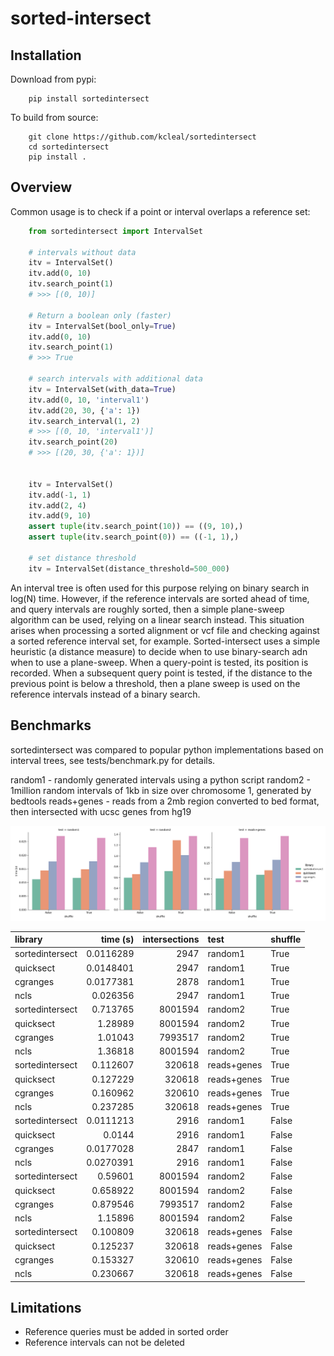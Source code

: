 
sorted-intersect
================


Installation
------------
Download from pypi:

```
    pip install sortedintersect
```
    

To build from source:

```
    git clone https://github.com/kcleal/sortedintersect
    cd sortedintersect
    pip install .
```

Overview
--------

Common usage is to check if a point or interval overlaps a reference set:

```python
    from sortedintersect import IntervalSet
    
    # intervals without data
    itv = IntervalSet()
    itv.add(0, 10)
    itv.search_point(1)
    # >>> [(0, 10)]
    
    # Return a boolean only (faster)
    itv = IntervalSet(bool_only=True)
    itv.add(0, 10)
    itv.search_point(1)
    # >>> True
    
    # search intervals with additional data
    itv = IntervalSet(with_data=True)
    itv.add(0, 10, 'interval1')
    itv.add(20, 30, {'a': 1})
    itv.search_interval(1, 2)
    # >>> [(0, 10, 'interval1')]
    itv.search_point(20)
    # >>> [(20, 30, {'a': 1})]
    
    
    itv = IntervalSet()
    itv.add(-1, 1)
    itv.add(2, 4)
    itv.add(9, 10)
    assert tuple(itv.search_point(10)) == ((9, 10),)
    assert tuple(itv.search_point(0)) == ((-1, 1),)

    # set distance threshold
    itv = IntervalSet(distance_threshold=500_000)
```


An interval tree is often used for this purpose relying on binary search in log(N) time.
However, if the reference intervals are sorted ahead of time, and query intervals 
are roughly sorted, then a simple plane-sweep algorithm can be used, relying on a linear search instead.
This situation arises when processing a sorted alignment or vcf file and checking against a sorted reference
interval set, for example. Sorted-intersect uses a simple heuristic (a distance measure) to decide when to use
binary-search adn when to use a plane-sweep.
When a query-point is tested, its position is recorded. When a subsequent query point is tested, if the distance to
the previous point is below a threshold, then a plane sweep is used on the reference intervals instead of a binary search.



Benchmarks
----------

sortedintersect was compared to popular python implementations based on interval trees, see tests/benchmark.py for details.

random1 - randomly generated intervals using a python script
random2 - 1million random intervals of 1kb in size over chromosome 1, generated by bedtools
reads+genes - reads from a 2mb region converted to bed format, then intersected with ucsc genes from hg19

![alt text](https://github.com/kcleal/sortedintersect/blob/master/tests/benchmark.png)

| library         |   time (s) |   intersections | test        | shuffle   |
|:----------------|-----------:|----------------:|:------------|:----------|
| sortedintersect |  0.0116289 |            2947 | random1     | True      |
| quicksect       |  0.0148401 |            2947 | random1     | True      |
| cgranges        |  0.0177381 |            2878 | random1     | True      |
| ncls            |  0.026356  |            2947 | random1     | True      |
| sortedintersect |  0.713765  |         8001594 | random2     | True      |
| quicksect       |  1.28989   |         8001594 | random2     | True      |
| cgranges        |  1.01043   |         7993517 | random2     | True      |
| ncls            |  1.36818   |         8001594 | random2     | True      |
| sortedintersect |  0.112607  |          320618 | reads+genes | True      |
| quicksect       |  0.127229  |          320618 | reads+genes | True      |
| cgranges        |  0.160962  |          320610 | reads+genes | True      |
| ncls            |  0.237285  |          320618 | reads+genes | True      |
| sortedintersect |  0.0111213 |            2916 | random1     | False     |
| quicksect       |  0.0144    |            2916 | random1     | False     |
| cgranges        |  0.0177028 |            2847 | random1     | False     |
| ncls            |  0.0270391 |            2916 | random1     | False     |
| sortedintersect |  0.59601   |         8001594 | random2     | False     |
| quicksect       |  0.658922  |         8001594 | random2     | False     |
| cgranges        |  0.879546  |         7993517 | random2     | False     |
| ncls            |  1.15896   |         8001594 | random2     | False     |
| sortedintersect |  0.100809  |          320618 | reads+genes | False     |
| quicksect       |  0.125237  |          320618 | reads+genes | False     |
| cgranges        |  0.153327  |          320610 | reads+genes | False     |
| ncls            |  0.230667  |          320618 | reads+genes | False     |


Limitations
-----------

- Reference queries must be added in sorted order
- Reference intervals can not be deleted
